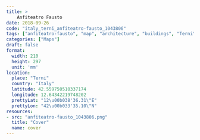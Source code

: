 ```yaml
---
title: > 
    Anfiteatro Fausto
date: 2018-09-26
code: "italy_terni_anfiteatro-fausto_1043806"
tags: ["anfiteatro-fausto", "map", "architecture", "buildings", "Terni", "Italy"]
categories: ["Maps"]
draft: false
format:
  width: 210
  height: 297
  unit: 'mm'
location:
  place: "Terni"
  country: "Italy"
  latitude: 42.559750510337174
  longitude: 12.64342219748202
  prettyLat: "12\u00b038'36.31\"E"
  prettyLon: "42\u00b033'35.10\"N"
resources:
- src: "anfiteatro-fausto_1043806.png"
  title: "Cover"
  name: cover
---
```

